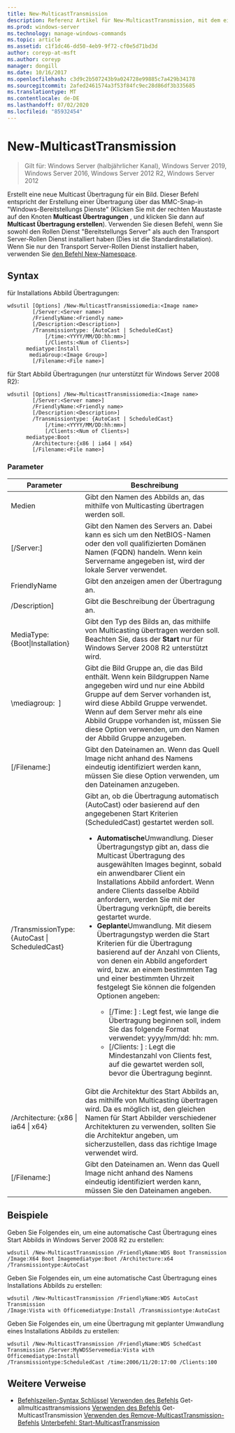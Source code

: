 ```yaml
---
title: New-MulticastTransmission
description: Referenz Artikel für New-MulticastTransmission, mit dem eine neue Multicast Übertragung für ein Abbild erstellt wird.
ms.prod: windows-server
ms.technology: manage-windows-commands
ms.topic: article
ms.assetid: c1f1dc46-dd50-4eb9-9f72-cf0e5d71bd3d
author: coreyp-at-msft
ms.author: coreyp
manager: dongill
ms.date: 10/16/2017
ms.openlocfilehash: c3d9c2b507243b9a024728e99885c7a429b34178
ms.sourcegitcommit: 2afed2461574a3f53f84fc9ec28d86df3b335685
ms.translationtype: MT
ms.contentlocale: de-DE
ms.lasthandoff: 07/02/2020
ms.locfileid: "85932454"
---
```

# <a name="new-multicasttransmission"></a>New-MulticastTransmission

> Gilt für: Windows Server (halbjährlicher Kanal), Windows Server 2019, Windows Server 2016, Windows Server 2012 R2, Windows Server 2012

Erstellt eine neue Multicast Übertragung für ein Bild. Dieser Befehl entspricht der Erstellung einer Übertragung über das MMC-Snap-in "Windows-Bereitstellungs Dienste" (Klicken Sie mit der rechten Maustaste auf den Knoten **Multicast Übertragungen** , und klicken Sie dann auf **Multicast Übertragung erstellen**). Verwenden Sie diesen Befehl, wenn Sie sowohl den Rollen Dienst "Bereitstellungs Server" als auch den Transport Server-Rollen Dienst installiert haben (Dies ist die Standardinstallation). Wenn Sie nur den Transport Server-Rollen Dienst installiert haben, verwenden Sie [den Befehl New-Namespace](using-the-new-namespace-command.md).
## <a name="syntax"></a>Syntax
für Installations Abbild Übertragungen:
```
wdsutil [Options] /New-MulticastTransmissiomedia:<Image name>
        [/Server:<Server name>]
        /FriendlyName:<Friendly name>
        [/Description:<Description>]
        /Transmissiontype: {AutoCast | ScheduledCast}
            [/time:<YYYY/MM/DD:hh:mm>]
            [/Clients:<Num of Clients>]
      mediatype:Install
       mediaGroup:<Image Group>]
        [/Filename:<File name>]
```
für Start Abbild Übertragungen (nur unterstützt für Windows Server 2008 R2):
```
wdsutil [Options] /New-MulticastTransmissiomedia:<Image name>
        [/Server:<Server name>]
        /FriendlyName:<Friendly name>
        [/Description:<Description>]
        /Transmissiontype: {AutoCast | ScheduledCast}
            [/time:<YYYY/MM/DD:hh:mm>]
            [/Clients:<Num of Clients>]
      mediatype:Boot
        /Architecture:{x86 | ia64 | x64}
        [/Filename:<File name>]
```
### <a name="parameters"></a>Parameter
|Parameter|Beschreibung|
|-------|--------|
Medien<Image name>|Gibt den Namen des Abbilds an, das mithilfe von Multicasting übertragen werden soll.|
|[/Server:<Server name>]|Gibt den Namen des Servers an. Dabei kann es sich um den NetBIOS-Namen oder den voll qualifizierten Domänen Namen (FQDN) handeln. Wenn kein Servername angegeben ist, wird der lokale Server verwendet.|
|FriendlyName<Friendly name>|Gibt den anzeigen amen der Übertragung an.|
|/Description<Description>]|Gibt die Beschreibung der Übertragung an.|
MediaType: {Boot&#124;Installation}|Gibt den Typ des Bilds an, das mithilfe von Multicasting übertragen werden soll. Beachten Sie, dass der **Start** nur für Windows Server 2008 R2 unterstützt wird.|
|\mediagroup: <Image group name> ]|Gibt die Bild Gruppe an, die das Bild enthält. Wenn kein Bildgruppen Name angegeben wird und nur eine Abbild Gruppe auf dem Server vorhanden ist, wird diese Abbild Gruppe verwendet. Wenn auf dem Server mehr als eine Abbild Gruppe vorhanden ist, müssen Sie diese Option verwenden, um den Namen der Abbild Gruppe anzugeben.|
|[/Filename:<File name>]|Gibt den Dateinamen an. Wenn das Quell Image nicht anhand des Namens eindeutig identifiziert werden kann, müssen Sie diese Option verwenden, um den Dateinamen anzugeben.|
|/TransmissionType: {AutoCast &#124; ScheduledCast}|Gibt an, ob die Übertragung automatisch (AutoCast) oder basierend auf den angegebenen Start Kriterien (ScheduledCast) gestartet werden soll.<p><ul><li>**Automatische**Umwandlung. Dieser Übertragungstyp gibt an, dass die Multicast Übertragung des ausgewählten Images beginnt, sobald ein anwendbarer Client ein Installations Abbild anfordert. Wenn andere Clients dasselbe Abbild anfordern, werden Sie mit der Übertragung verknüpft, die bereits gestartet wurde.</li><li>**Geplante**Umwandlung. Mit diesem Übertragungstyp werden die Start Kriterien für die Übertragung basierend auf der Anzahl von Clients, von denen ein Abbild angefordert wird, bzw. an einem bestimmten Tag und einer bestimmten Uhrzeit festgelegt Sie können die folgenden Optionen angeben:<p><ul><li>[/Time: <time> ] : Legt fest, wie lange die Übertragung beginnen soll, indem Sie das folgende Format verwendet: yyyy/mm/dd: hh: mm.</li><li>[/Clients: <Number of clients> ] : Legt die Mindestanzahl von Clients fest, auf die gewartet werden soll, bevor die Übertragung beginnt.</li></ul></li></ul>|
|/Architecture: {x86 &#124; ia64 &#124; x64}|Gibt die Architektur des Start Abbilds an, das mithilfe von Multicasting übertragen wird. Da es möglich ist, den gleichen Namen für Start Abbilder verschiedener Architekturen zu verwenden, sollten Sie die Architektur angeben, um sicherzustellen, dass das richtige Image verwendet wird.|
|[/Filename:<File name>]|Gibt den Dateinamen an. Wenn das Quell Image nicht anhand des Namens eindeutig identifiziert werden kann, müssen Sie den Dateinamen angeben.|
## <a name="examples"></a>Beispiele
Geben Sie Folgendes ein, um eine automatische Cast Übertragung eines Start Abbilds in Windows Server 2008 R2 zu erstellen:
```
wdsutil /New-MulticastTransmission /FriendlyName:WDS Boot Transmission
/Image:X64 Boot Imagemediatype:Boot /Architecture:x64 /Transmissiontype:AutoCast
```
Geben Sie Folgendes ein, um eine automatische Cast Übertragung eines Installations Abbilds zu erstellen:
```
wdsutil /New-MulticastTransmission /FriendlyName:WDS AutoCast Transmission
/Image:Vista with Officemediatype:Install /Transmissiontype:AutoCast
```
Geben Sie Folgendes ein, um eine Übertragung mit geplanter Umwandlung eines Installations Abbilds zu erstellen:
```
wdsutil /New-MulticastTransmission /FriendlyName:WDS SchedCast Transmission /Server:MyWDSServemedia:Vista with Officemediatype:Install
/Transmissiontype:ScheduledCast /time:2006/11/20:17:00 /Clients:100
```
## <a name="additional-references"></a>Weitere Verweise
- [Befehlszeilen-Syntax Schlüssel](command-line-syntax-key.md) 
 [Verwenden des Befehls](using-the-get-allmulticasttransmissions-command.md) 
 Get-allmulticasttransmissions [Verwenden des Befehls](using-the-get-multicasttransmission-command.md) 
 Get-MulticastTransmission [Verwenden des Remove-MulticastTransmission-Befehls](using-the-remove-multicasttransmission-command.md) 
 [Unterbefehl: Start-MulticastTransmission](subcommand-start-multicasttransmission.md)
